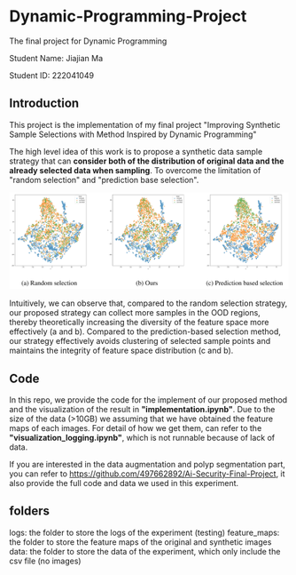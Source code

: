 # Dynamic-Programming-Project
The final project for Dynamic Programming

Student Name: Jiajian Ma

Student ID: 222041049

## Introduction

This project is the implementation of my final project "Improving Synthetic Sample Selections with Method
Inspired by Dynamic Programming"

The high level idea of this work is to propose a synthetic data sample strategy that can **consider both of the distribution of original data and the already selected data when sampling**. To overcome the limitation of "random selection" and "prediction base selection".

![image](https://github.com/497662892/Dynamic-Programming-Project/blob/main/imgs/visualization.png)

Intuitively, we can observe that, compared to the random selection strategy, our proposed strategy can collect more samples in the OOD regions, thereby theoretically increasing the diversity of the feature space more effectively (a and b). Compared to the prediction-based selection method, our strategy effectively avoids clustering of selected sample points and maintains the integrity of feature space distribution (c and b).

## Code

In this repo, we provide the code for the implement of our proposed method and the visualization of the result in **"implementation.ipynb"**. Due to the size of the data (>10GB) we assuming that we have obtained the feature maps of each images. For detail of how we get them, can refer to the **"visualization_logging.ipynb"**, which is not runnable because of lack of data. 

If you are interested in the data augmentation and polyp segmentation part, you can refer to https://github.com/497662892/Ai-Security-Final-Project, it also provide the full code and data we used in this experiment.

## folders

logs: the folder to store the logs of the experiment (testing)
feature_maps: the folder to store the feature maps of the original and synthetic images
data: the folder to store the data of the experiment, which only include the csv file (no images)
